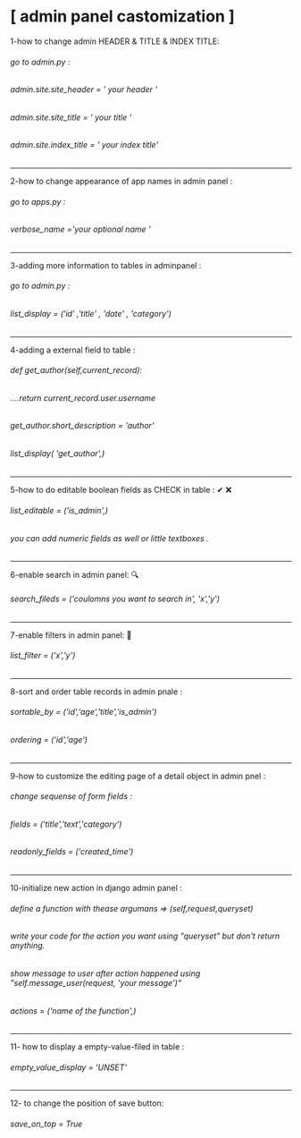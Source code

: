 [ admin panel castomization ]
======================================================================
1-how to change admin HEADER & TITLE & INDEX TITLE:  
###### go to admin.py :  
###### admin.site.site_header = ' your header '  
###### admin.site.site_title = ' your title '   
###### admin.site.index_title = ' your index title'  
---
2-how to change appearance of  app names in admin panel :  
###### go to apps.py :  
###### verbose_name ='your optional name ' 
---
3-adding more information to tables in adminpanel :  
###### go to admin.py :  
###### list_display  = ('id' ,'title' , 'date' , 'category')  
---
4-adding a external field to table :   
###### def get_author(self,current_record):
###### ....return  current_record.user.username
###### get_author.short_description = 'author'
###### list_display( 'get_author',)
---

5-how to do editable boolean fields as CHECK in table : ✔ ❌  
###### list_editable = ('is_admin',)  
###### you can add numeric fields as well or little textboxes .  

---

6-enable search in admin panel: 🔍  
###### search_fileds = ('coulomns you want to search in', 'x','y')  

---

7-enable filters in admin panel: 🔎  
###### list_filter = ('x','y')  

---

8-sort and order table records in admin pnale :  
###### sortable_by = ('id','age','title','is_admin')  
###### ordering = ('id','age')  

---

9-how to customize the editing page of a detail object in admin pnel :  
###### change sequense of form fields :  
###### fields  = ('title','text','category')  
###### readonly_fields = ('created_time')  

---

10-initialize new action in django admin panel :  
###### define a function with thease argumans => (self,request,queryset)  
###### write your code for the action you want using "queryset" but don't return anything.  
###### show message to user after action happened using "self.message_user(request, 'your message')"  
###### actions = ('name of the function',)  

---

11- how to display a empty-value-filed in table :
###### empty_value_display = 'UNSET' 

--- 

12- to change the position of save button:
###### save_on_top = True
